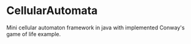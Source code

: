 CellularAutomata
================

Mini cellular automaton framework in java with implemented Conway's game of life example.
